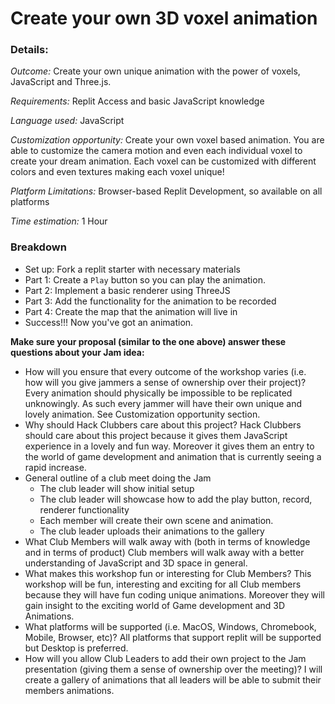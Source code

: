# Create your own 3D voxel animation 
  
 ### Details: 
 _Outcome:_ Create your own unique animation with the power of voxels, JavaScript and Three.js.
  
 _Requirements:_ Replit Access and basic JavaScript knowledge 
  
 _Language used:_ JavaScript 
  
 _Customization opportunity:_ Create your own voxel based animation. You are able to customize the camera motion and even each individual voxel to create your dream animation. Each voxel can be customized with different colors and even textures making each voxel unique!
  
 _Platform Limitations:_ Browser-based Replit Development, so available on all platforms
  
 _Time estimation:_ 1 Hour  
  
 ### Breakdown 
 - Set up: Fork a replit starter with necessary materials 
 - Part 1: Create a `Play` button so you can play the animation.
 - Part 2: Implement a basic renderer using ThreeJS
 - Part 3: Add the functionality for the animation to be recorded 
 - Part 4: Create the map that the animation will live in
 - Success!!! Now you've got an animation.
  
 **Make sure your proposal (similar to the one above) answer these questions about your Jam idea:** 
 - How will you ensure that every outcome of the workshop varies (i.e. how will you give jammers a sense of ownership over their project)?  
 Every animation should physically be impossible to be replicated unknowingly. As such every jammer will have their own unique and lovely animation. See Customization opportunity section.
 - Why should Hack Clubbers care about this project? 
 Hack Clubbers should care about this project because it gives them JavaScript experience in a lovely and fun way. Moreover it gives them an entry to the world of game development and animation that is currently seeing a rapid increase.
 - General outline of a club meet doing the Jam 
    + The club leader will show initial setup
    + The club leader will showcase how to add the play button, record, renderer functionality
    + Each member will create their own scene and animation.
    + The club leader uploads their animations to the gallery
 - What Club Members will walk away with (both in terms of knowledge and in terms of product)
 Club members will walk away with a better understanding of JavaScript and 3D space in general.
 - What makes this workshop fun or interesting for Club Members? 
 This workshop will be fun, interesting and exciting for all Club members because they will have fun coding unique animations. Moreover they will gain insight to the exciting world of Game development and 3D Animations.
 - What platforms will be supported (i.e. MacOS, Windows, Chromebook, Mobile, Browser, etc)? 
 All platforms that support replit will be supported but Desktop is preferred.
 - How will you allow Club Leaders to add their own project to the Jam presentation (giving them a sense of ownership over the meeting)?
 I will create a gallery of animations that all leaders will be able to submit their members animations.
